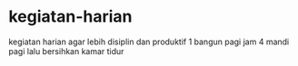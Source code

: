# kegiatan-harian
kegiatan harian agar lebih disiplin dan produktif
1 bangun pagi jam 4
mandi pagi lalu bersihkan kamar tidur
